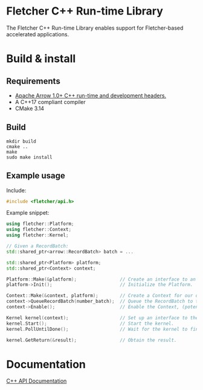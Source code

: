 # Fletcher C++ Run-time Library

The Fletcher C++ Run-time Library enables support for Fletcher-based accelerated
applications.

# Build & install

## Requirements
- [Apache Arrow 1.0+ C++ run-time and development headers.](https://arrow.apache.org/install)
-  A C++17 compliant compiler
- CMake 3.14

## Build

```console
mkdir build
cmake ..
make
sudo make install
```

## Example usage

Include:
```c++
#include <fletcher/api.h>
```

Example snippet:
```c++
using fletcher::Platform;
using fletcher::Context;
using fletcher::Kernel;

// Given a RecordBatch:
std::shared_ptr<arrow::RecordBatch> batch = ...

std::shared_ptr<Platform> platform;
std::shared_ptr<Context> context;

Platform::Make(&platform);                // Create an interface to an auto-detected FPGA Platform.
platform->Init();                         // Initialize the Platform.

Context::Make(&context, platform);        // Create a Context for our data on the Platform.
context->QueueRecordBatch(number_batch);  // Queue the RecordBatch to the Context.
context->Enable();                        // Enable the Context, (potentially transferring the data to FPGA).

Kernel kernel(context);                   // Set up an interface to the Kernel, supplying the Context.
kernel.Start();                           // Start the kernel.
kernel.PollUntilDone();                   // Wait for the kernel to finish.

kernel.GetReturn(&result);                // Obtain the result.
```

# Documentation

[C++ API Documentation](https://abs-tudelft.github.io/fletcher/api/fletcher-cpp/)